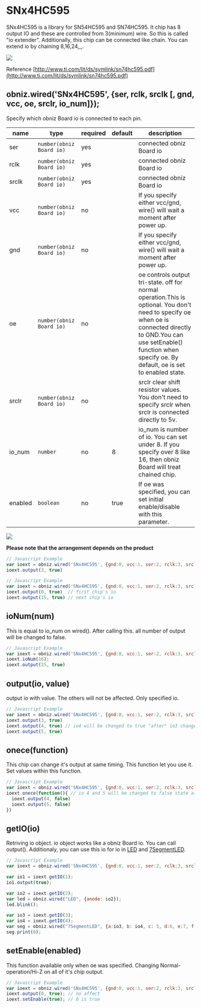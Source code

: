 # SNx4HC595


SNx4HC595 is a library for SN54HC595 and SN74HC595.
It chip has 8 output IO and these are controlled from 3(minimum) wire.
So this is called "io extender".
Additionally, this chip can be connected like chain. You can extend io by chaining 8,16,24,,,.

![](image.jpg)

Reference
[http://www.ti.com/lit/ds/symlink/sn74hc595.pdf](http://www.ti.com/lit/ds/symlink/sn74hc595.pdf)

## obniz.wired('SNx4HC595', {ser, rclk, srclk [, gnd, vcc, oe, srclr, io_num]});

Specify which obniz Board io is connected to each pin.

| name    | type                     | required | default | description                                                                                                                                                                                                                          |
|---------|--------------------------|----------|---------|--------------------------------------------------------------------------------------------------------------------------------------------------------------------------------------------------------------------------------------|
| ser     | `number(obniz Board io)` | yes      | &nbsp;  | connected obniz Board io                                                                                                                                                                                                             |
| rclk    | `number(obniz Board io)` | yes      | &nbsp;  | connected obniz Board io                                                                                                                                                                                                             |
| srclk   | `number(obniz Board io)` | yes      | &nbsp;  | connected obniz Board io                                                                                                                                                                                                             |
| vcc     | `number(obniz Board io)` | no       | &nbsp;  | If you specify either vcc/gnd, wire() will wait a moment after power up.                                                                                                                                                             |
| gnd     | `number(obniz Board io)` | no       | &nbsp;  | If you specify either vcc/gnd, wire() will wait a moment after power up.                                                                                                                                                             |
| oe      | `number(obniz Board io)` | no       | &nbsp;  | oe controls output tri-state. off for normal operation.This is optional. You don't need to specify oe when oe is connected directly to GND.You can use setEnable() function when specify oe. By default, oe is set to enabled state. |
| srclr   | `number(obniz Board io)` | no       | &nbsp;  | srclr clear shift resistor values. You don't need to specify srclr when srclr is connected directly to 5v.                                                                                                                           |
| io_num  | `number`                 | no       | 8       | io_num is number of io. You can set under 8. If you specify over 8 like 16, then obniz Board will treat chained chip.                                                                                                                |
| enabled | `boolean`                | no       | true    | If oe was specified, you can set initial enable/disable with this parameter.                                                                                                                                                         |

![](wired.png)

**Please note that the arrangement depends on the product**

```Javascript
// Javascript Example
var ioext = obniz.wired('SNx4HC595', {gnd:0, vcc:1, ser:2, rclk:3, srclk:4});
ioext.output(3, true)
```

```Javascript
// Javascript Example
var ioext = obniz.wired('SNx4HC595', {gnd:0, vcc:1, ser:2, rclk:3, srclk:4, io_num:16});
ioext.output(0, true)  // first chip's io
ioext.output(15, true) // next chip's io
```

## ioNum(num)

This is equal to io_num on wired().
After calling this. all number of output will be changed to false.

```Javascript
// Javascript Example
var ioext = obniz.wired('SNx4HC595', {gnd:0, vcc:1, ser:2, rclk:3, srclk:4});
ioext.ioNum(16);
ioext.output(15, true)
```

## output(io, value)
output io with value. The others will not be affected. Only specified io.

```Javascript
// Javascript Example
var ioext = obniz.wired('SNx4HC595', {gnd:0, vcc:1, ser:2, rclk:3, srclk:4});
ioext.output(3, true)
ioext.output(4, true) // io4 will be changed to true "after" io3 changed to true.
ioext.output(5, true)
```

## onece(function)
This chip can change it's output at same timing.
This function let you use it.
Set values within this function.

```Javascript
// Javascript Example
var ioext = obniz.wired('SNx4HC595', {gnd:0, vcc:1, ser:2, rclk:3, srclk:4});
ioext.onece(function(){ // io 4 and 5 will be changed to false state at same timing.
  ioext.output(4, false)
  ioext.output(5, false)
})
```

## getIO(io)
Retriving io object. io object works like a obniz Board io. You can call output().
Additionaly, you can use this io for io in  [LED](../LED/README.md) and [7SegmentLED](../7SegmentLED/README.md).

```Javascript
// Javascript Example
var ioext = obniz.wired('SNx4HC595', {gnd:0, vcc:1, ser:2, rclk:3, srclk:4});

var io1 = ioext.getIO(1);
io1.output(true);

var io2 = ioext.getIO(2);
var led = obniz.wired("LED", {anode: io2});
led.blink();

var io3 = ioext.getIO(3);
var io4 = ioext.getIO(4);
var seg = obniz.wired("7SegmentLED", {a:io3, b: io4, c: 5, d:6, e:7, f:8, g:9, common:10});
seg.print(0);
```

## setEnable(enabled)
This function available only when oe was specified.
Changing Normal-operation/Hi-Z on all of it's chip output.

```Javascript
// Javascript Example
var ioext = obniz.wired('SNx4HC595', {gnd:0, vcc:1, ser:2, rclk:3, srclk:4, oe:5, enabled: false});
ioext.output(0, true); // no affect
ioext.setEnable(true); // 0 is true
```
